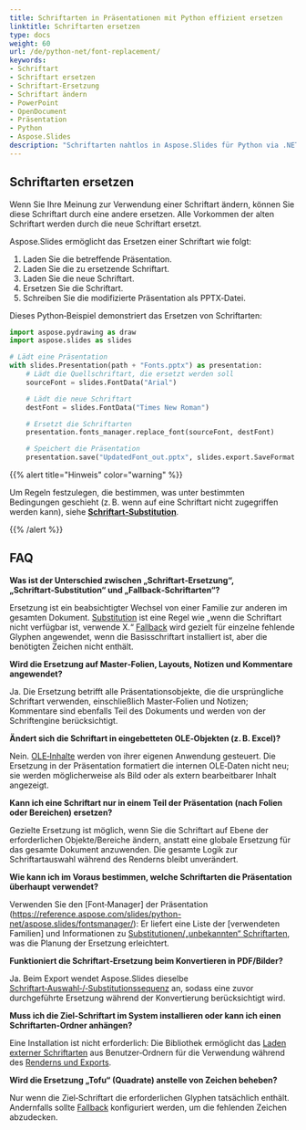 ```yaml
---
title: Schriftarten in Präsentationen mit Python effizient ersetzen
linktitle: Schriftarten ersetzen
type: docs
weight: 60
url: /de/python-net/font-replacement/
keywords:
- Schriftart
- Schriftart ersetzen
- Schriftart-Ersetzung
- Schriftart ändern
- PowerPoint
- OpenDocument
- Präsentation
- Python
- Aspose.Slides
description: "Schriftarten nahtlos in Aspose.Slides für Python via .NET ersetzen, um eine konsistente Typografie in PowerPoint- und OpenDocument-Präsentationen sicherzustellen."
---
```


## **Schriftarten ersetzen**

Wenn Sie Ihre Meinung zur Verwendung einer Schriftart ändern, können Sie diese Schriftart durch eine andere ersetzen. Alle Vorkommen der alten Schriftart werden durch die neue Schriftart ersetzt.

Aspose.Slides ermöglicht das Ersetzen einer Schriftart wie folgt:

1. Laden Sie die betreffende Präsentation.  
2. Laden Sie die zu ersetzende Schriftart.  
3. Laden Sie die neue Schriftart.  
4. Ersetzen Sie die Schriftart.  
5. Schreiben Sie die modifizierte Präsentation als PPTX‑Datei.

Dieses Python‑Beispiel demonstriert das Ersetzen von Schriftarten:

```py
import aspose.pydrawing as draw
import aspose.slides as slides

# Lädt eine Präsentation
with slides.Presentation(path + "Fonts.pptx") as presentation:
    # Lädt die Quellschriftart, die ersetzt werden soll
    sourceFont = slides.FontData("Arial")

    # Lädt die neue Schriftart
    destFont = slides.FontData("Times New Roman")

    # Ersetzt die Schriftarten
    presentation.fonts_manager.replace_font(sourceFont, destFont)

    # Speichert die Präsentation
    presentation.save("UpdatedFont_out.pptx", slides.export.SaveFormat.PPTX)
```

{{% alert title="Hinweis" color="warning" %}} 

Um Regeln festzulegen, die bestimmen, was unter bestimmten Bedingungen geschieht (z. B. wenn auf eine Schriftart nicht zugegriffen werden kann), siehe [**Schriftart‑Substitution**](/slides/de/python-net/font-substitution/). 

{{% /alert %}}

## **FAQ**

**Was ist der Unterschied zwischen „Schriftart‑Ersetzung“, „Schriftart‑Substitution“ und „Fallback‑Schriftarten“?**

Ersetzung ist ein beabsichtigter Wechsel von einer Familie zur anderen im gesamten Dokument. [Substitution](/slides/de/python-net/font-substitution/) ist eine Regel wie „wenn die Schriftart nicht verfügbar ist, verwende X.“ [Fallback](/slides/de/python-net/fallback-font/) wird gezielt für einzelne fehlende Glyphen angewendet, wenn die Basisschriftart installiert ist, aber die benötigten Zeichen nicht enthält.

**Wird die Ersetzung auf Master‑Folien, Layouts, Notizen und Kommentare angewendet?**

Ja. Die Ersetzung betrifft alle Präsentationsobjekte, die die ursprüngliche Schriftart verwenden, einschließlich Master‑Folien und Notizen; Kommentare sind ebenfalls Teil des Dokuments und werden von der Schriftengine berücksichtigt.

**Ändert sich die Schriftart in eingebetteten OLE‑Objekten (z. B. Excel)?**

Nein. [OLE‑Inhalte](/slides/de/python-net/manage-ole/) werden von ihrer eigenen Anwendung gesteuert. Die Ersetzung in der Präsentation formatiert die internen OLE‑Daten nicht neu; sie werden möglicherweise als Bild oder als extern bearbeitbarer Inhalt angezeigt.

**Kann ich eine Schriftart nur in einem Teil der Präsentation (nach Folien oder Bereichen) ersetzen?**

Gezielte Ersetzung ist möglich, wenn Sie die Schriftart auf Ebene der erforderlichen Objekte/Bereiche ändern, anstatt eine globale Ersetzung für das gesamte Dokument anzuwenden. Die gesamte Logik zur Schriftartauswahl während des Renderns bleibt unverändert.

**Wie kann ich im Voraus bestimmen, welche Schriftarten die Präsentation überhaupt verwendet?**

Verwenden Sie den [Font‑Manager] der Präsentation (https://reference.aspose.com/slides/python-net/aspose.slides/fontsmanager/): Er liefert eine Liste der [verwendeten Familien] und Informationen zu [Substitutionen/„unbekannten“ Schriftarten](), was die Planung der Ersetzung erleichtert.

**Funktioniert die Schriftart‑Ersetzung beim Konvertieren in PDF/Bilder?**

Ja. Beim Export wendet Aspose.Slides dieselbe [Schriftart‑Auswahl‑/‑Substitutionssequenz](/slides/de/python-net/font-selection-sequence/) an, sodass eine zuvor durchgeführte Ersetzung während der Konvertierung berücksichtigt wird.

**Muss ich die Ziel‑Schriftart im System installieren oder kann ich einen Schriftarten‑Ordner anhängen?**

Eine Installation ist nicht erforderlich: Die Bibliothek ermöglicht das [Laden externer Schriftarten](/slides/de/python-net/custom-font/) aus Benutzer‑Ordnern für die Verwendung während des [Renderns und Exports](/slides/de/python-net/convert-powerpoint/).

**Wird die Ersetzung „Tofu“ (Quadrate) anstelle von Zeichen beheben?**

Nur wenn die Ziel‑Schriftart die erforderlichen Glyphen tatsächlich enthält. Andernfalls sollte [Fallback](/slides/de/python-net/fallback-font/) konfiguriert werden, um die fehlenden Zeichen abzudecken.